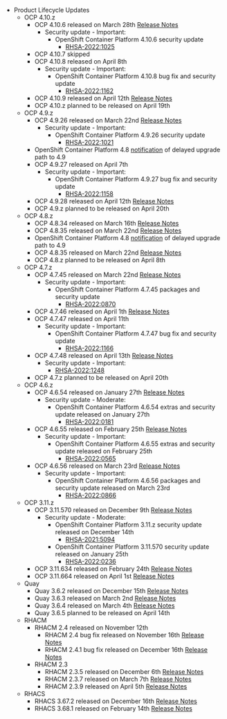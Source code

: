 - Product Lifecycle Updates
    - OCP 4.10.z
        - OCP 4.10.6 released on March 28th [Release Notes](https://access.redhat.com/errata/RHBA-2022:1026)
            - Security update - Important:
                - OpenShift Container Platform 4.10.6 security update
                    - [RHSA-2022:1025](https://access.redhat.com/errata/RHSA-2022:1025)
        - OCP 4.10.7 skipped
        - OCP 4.10.8 released on April 8th
            - Security update - Important:
                - OpenShift Container Platform 4.10.8 bug fix and security update
                    - [RHSA-2022:1162](https://access.redhat.com/errata/RHSA-2022:1162)
        - OCP 4.10.9 released on April 12th [Release Notes](https://access.redhat.com/errata/RHBA-2022:1241)
        - OCP 4.10.z planned to be released on April 19th
    - OCP 4.9.z
        - OCP 4.9.26 released on March 22nd [Release Notes](https://access.redhat.com/errata/RHBA-2022:1022)
            - Security update - Important:
                - OpenShift Container Platform 4.9.26 security update
                    - [RHSA-2022:1021](https://access.redhat.com/errata/RHSA-2022:1021)
        - OpenShift Container Platform 4.8 [notification](RHBA-2022:1086) of delayed upgrade path to 4.9
        - OCP 4.9.27 released on April 7th
            - Security update - Important:
                - OpenShift Container Platform 4.9.27 bug fix and security update
                    - [RHSA-2022:1158](https://access.redhat.com/errata/RHSA-2022:1158)
        - OCP 4.9.28 released on April 12th [Release Notes](https://access.redhat.com/errata/RHBA-2022:1245)
        - OCP 4.9.z planned to be released on April 20th
    - OCP 4.8.z
        - OCP 4.8.34 released on March 16th [Release Notes](https://access.redhat.com/errata/RHBA-2022:0795)
        - OCP 4.8.35 released on March 22nd [Release Notes](https://access.redhat.com/errata/RHBA-2022:0872)
        - OpenShift Container Platform 4.8 [notification](https://access.redhat.com/errata/RHBA-2022:1086) of delayed upgrade path to 4.9
        - OCP 4.8.35 released on March 22nd [Release Notes](https://access.redhat.com/errata/RHBA-2022:1155)
        - OCP 4.8.z planned to be released on April 8th
    - OCP 4.7.z
        - OCP 4.7.45 released on March 22nd [Release Notes](https://access.redhat.com/errata/RHBA-2022:0873)
            - Security update - Important:
                - OpenShift Container Platform 4.7.45 packages and security update
                    - [RHSA-2022:0870](https://access.redhat.com/errata/RHSA-2022:0870)
        - OCP 4.7.46 released on April 1th [Release Notes](https://access.redhat.com/errata/RHBA-2022:1018)
        - OCP 4.7.47 released on April 11th
            - Security update - Important:
                - OpenShift Container Platform 4.7.47 bug fix and security update
                    - [RHSA-2022:1166](https://access.redhat.com/errata/RHSA-2022:1166)
        - OCP 4.7.48 released on April 13th [Release Notes](https://access.redhat.com/errata/RHBA-2022:1249)
            - Security update - Important:
                - [RHSA-2022:1248](https://access.redhat.com/errata/RHSA-2022:1248)
        - OCP 4.7.z planned to be released on April 20th
    - OCP 4.6.z
        - OCP 4.6.54 released on January 27th [Release Notes](https://access.redhat.com/errata/RHBA-2022:0180)
            - Security update - Moderate:
                - OpenShift Container Platform 4.6.54 extras and security update released on January 27th
                    - [RHSA-2022:0181](https://access.redhat.com/errata/RHSA-2022:0181)
        - OCP 4.6.55 released on February 25th [Release Notes](https://access.redhat.com/errata/RHBA-2022:0566)
            - Security update - Important:
                - OpenShift Container Platform 4.6.55 extras and security update released on February 25th
                    - [RHSA-2022:0565](https://access.redhat.com/errata/RHSA-2022:0565)
        - OCP 4.6.56 released on March 23rd [Release Notes](https://access.redhat.com/errata/RHBA-2022:0867)
            - Security update - Important:
                - OpenShift Container Platform 4.6.56 packages and security update released on March 23rd
                    - [RHSA-2022:0866](https://access.redhat.com/errata/RHSA-2022:0866)
    - OCP 3.11.z
        - OCP 3.11.570 released on December 9th [Release Notes](https://access.redhat.com/errata/RHBA-2021:4929)
            - Security update - Moderate:
                - OpenShift Container Platform 3.11.z security update released on December 14th
                    - [RHSA-2021:5094](https://access.redhat.com/errata/RHSA-2021:5094)
               - OpenShift Container Platform 3.11.570 security update released on January 25th
                    - [RHSA-2022:0236](https://access.redhat.com/errata/RHSA-2022:0236)
        - OCP 3.11.634 released on February 24th [Release Notes](https://access.redhat.com/errata/RHBA-2022:0556)
        - OCP 3.11.664 released on April 1st [Release Notes](https://access.redhat.com/errata/RHBA-2022:1033)
    - Quay
        - Quay 3.6.2 released on December 15th [Release Notes](https://access.redhat.com/errata/RHBA-2021:5034)
        - Quay 3.6.3 released on March 2nd [Release Notes](https://access.redhat.com/errata/RHBA-2022:0554)
        - Quay 3.6.4 released on March 4th [Release Notes](https://access.redhat.com/errata/RHBA-2022:0734)
        - Quay 3.6.5 planned to be released on April 14th
    - RHACM
        - RHACM 2.4 released on November 12th
            - RHACM 2.4 bug fix released on November 16th [Release Notes](https://access.redhat.com/errata/RHBA-2021:4674)
            - RHACM 2.4.1 bug fix released on December 16th [Release Notes](https://access.redhat.com/errata/RHBA-2021:51984)
        - RHACM 2.3
            - RHACM 2.3.5 released on December 6th [Release Notes](https://access.redhat.com/errata/RHBA-2021:4966)
            - RHACM 2.3.7 released on March 7th [Release Notes](https://access.redhat.com/errata/RHBA-2022:0762)
            - RHACM 2.3.9 released on April 5th [Release Notes](https://access.redhat.com/errata/RHBA-2022:1238)
    - RHACS
        - RHACS 3.67.2 released on December 16th [Release Notes](https://access.redhat.com/errata/RHBA-2021:5201)
        - RHACS 3.68.1 released on February 14th [Release Notes](https://access.redhat.com/errata/RHBA-2022:0521)
  